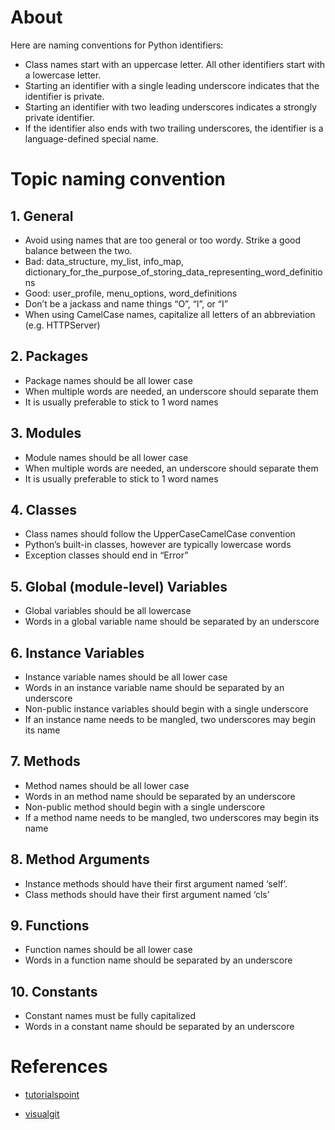 # About

Here are naming conventions for Python identifiers:

- Class names start with an uppercase letter. All other identifiers start with a lowercase letter.
- Starting an identifier with a single leading underscore indicates that the identifier is private.
- Starting an identifier with two leading underscores indicates a strongly private identifier.
- If the identifier also ends with two trailing underscores, the identifier is a language-defined special name.

# Topic naming convention

## 1. General

- Avoid using names that are too general or too wordy. Strike a good balance between the two.
- Bad: data_structure, my_list, info_map, dictionary_for_the_purpose_of_storing_data_representing_word_definitions
- Good: user_profile, menu_options, word_definitions
- Don’t be a jackass and name things “O”, “l”, or “I”
- When using CamelCase names, capitalize all letters of an abbreviation (e.g. HTTPServer)

## 2. Packages

- Package names should be all lower case
- When multiple words are needed, an underscore should separate them
- It is usually preferable to stick to 1 word names

## 3. Modules

- Module names should be all lower case
- When multiple words are needed, an underscore should separate them
- It is usually preferable to stick to 1 word names

## 4. Classes

- Class names should follow the UpperCaseCamelCase convention
- Python’s built-in classes, however are typically lowercase words
- Exception classes should end in “Error”

## 5. Global (module-level) Variables

- Global variables should be all lowercase
- Words in a global variable name should be separated by an underscore

## 6. Instance Variables

- Instance variable names should be all lower case
- Words in an instance variable name should be separated by an underscore
- Non-public instance variables should begin with a single underscore
- If an instance name needs to be mangled, two underscores may begin its name

## 7. Methods

- Method names should be all lower case
- Words in an method name should be separated by an underscore
- Non-public method should begin with a single underscore
- If a method name needs to be mangled, two underscores may begin its name

## 8. Method Arguments

- Instance methods should have their first argument named ‘self’.
- Class methods should have their first argument named ‘cls’

## 9. Functions

- Function names should be all lower case
- Words in a function name should be separated by an underscore

## 10. Constants

- Constant names must be fully capitalized
- Words in a constant name should be separated by an underscore

# References

- [tutorialspoint](https://www.tutorialspoint.com/python/python_basic_syntax.htm)

- [visualgit](https://visualgit.readthedocs.io/en/latest/pages/naming_convention.html)
